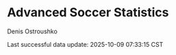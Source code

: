 # Advanced Soccer Statistics
Denis Ostroushko

<!-- gfm -->

Last successful data update: 2025-10-09 07:33:15 CST

